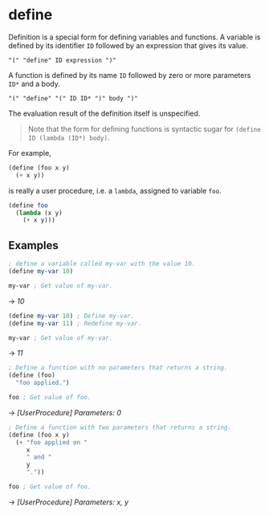 # define
Definition is a special form for defining variables and functions.
A variable is defined by its identifier `ID` followed by an expression that gives its value.
```
"(" "define" ID expression ")"
```
A function is defined by its name `ID` followed by zero or more parameters `ID*` and a body.
```
"(" "define" "(" ID ID* ")" body ")"
```
The evaluation result of the definition itself is unspecified.

> Note that the form for defining functions is syntactic sugar for `(define ID (lambda (ID*) body)`.

For example,
```scheme
(define (foo x y)
  (+ x y))
```
is really a user procedure, i.e. a `lambda`, assigned to variable `foo`.
```scheme
(define foo
  (lambda (x y)
    (+ x y)))
```

## Examples
```scheme
; define a variable called my-var with the value 10.
(define my-var 10)

my-var ; Get value of my-var.
```
-> *10*

```scheme
(define my-var 10) ; Define my-var.
(define my-var 11) ; Redefine my-var.

my-var ; Get value of my-var.
```
-> *11*

```scheme
; Define a function with no parameters that returns a string.
(define (foo)
  "foo applied.")

foo ; Get value of foo.
```
-> *[UserProcedure] Parameters: 0*

```scheme
; Define a function with two parameters that returns a string.
(define (foo x y)
  (+ "foo applied on "
     x
     " and "
     y
     "."))

foo ; Get value of foo.
```
-> *[UserProcedure] Parameters: x, y*
